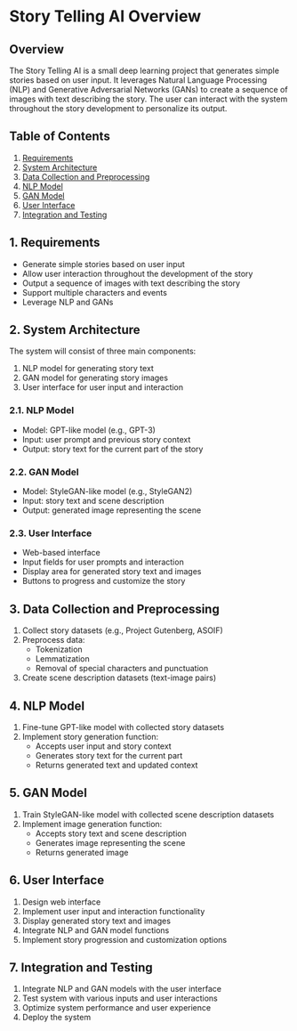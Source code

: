 # Story Telling AI Overview

## Overview

The Story Telling AI is a small deep learning project that generates simple stories based on user input. It leverages Natural Language Processing (NLP) and Generative Adversarial Networks (GANs) to create a sequence of images with text describing the story. The user can interact with the system throughout the story development to personalize its output.

## Table of Contents

1. [Requirements](#requirements)
2. [System Architecture](#system-architecture)
3. [Data Collection and Preprocessing](#data-collection-and-preprocessing)
4. [NLP Model](#nlp-model)
5. [GAN Model](#gan-model)
6. [User Interface](#user-interface)
7. [Integration and Testing](#integration-and-testing)

## 1. Requirements

- Generate simple stories based on user input
- Allow user interaction throughout the development of the story
- Output a sequence of images with text describing the story
- Support multiple characters and events
- Leverage NLP and GANs

## 2. System Architecture

The system will consist of three main components:

1. NLP model for generating story text
2. GAN model for generating story images
3. User interface for user input and interaction

### 2.1. NLP Model

- Model: GPT-like model (e.g., GPT-3)
- Input: user prompt and previous story context
- Output: story text for the current part of the story

### 2.2. GAN Model

- Model: StyleGAN-like model (e.g., StyleGAN2)
- Input: story text and scene description
- Output: generated image representing the scene

### 2.3. User Interface

- Web-based interface
- Input fields for user prompts and interaction
- Display area for generated story text and images
- Buttons to progress and customize the story

## 3. Data Collection and Preprocessing

1. Collect story datasets (e.g., Project Gutenberg, ASOIF)
2. Preprocess data:
   - Tokenization
   - Lemmatization
   - Removal of special characters and punctuation
3. Create scene description datasets (text-image pairs)

## 4. NLP Model

1. Fine-tune GPT-like model with collected story datasets
2. Implement story generation function:
   - Accepts user input and story context
   - Generates story text for the current part
   - Returns generated text and updated context

## 5. GAN Model

1. Train StyleGAN-like model with collected scene description datasets
2. Implement image generation function:
   - Accepts story text and scene description
   - Generates image representing the scene
   - Returns generated image

## 6. User Interface

1. Design web interface
2. Implement user input and interaction functionality
3. Display generated story text and images
4. Integrate NLP and GAN model functions
5. Implement story progression and customization options

## 7. Integration and Testing

1. Integrate NLP and GAN models with the user interface
2. Test system with various inputs and user interactions
3. Optimize system performance and user experience
4. Deploy the system